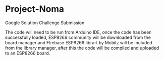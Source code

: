 # Project-Noma
Google Solution Challenge Submission

The code will need to be run from Arduino IDE, once the code has been successfully loaded, ESP8266 community will be downloaded from the board manager and FIrebase ESP8266 librart by Mobitz will be included from the library manager, after this the code will be compiled and uploaded to an ESP8266 board.
